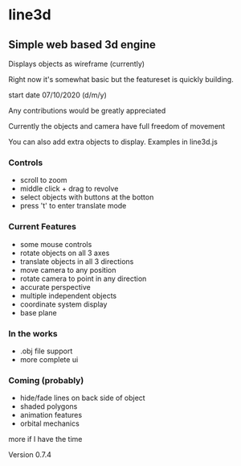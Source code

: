 # line3d

## Simple web based 3d engine

Displays objects as wireframe (currently)

Right now it's somewhat basic but the featureset is quickly building.

start date 07/10/2020 (d/m/y)

Any contributions would be greatly appreciated

Currently the objects and camera have full freedom of movement

You can also add extra objects to display. Examples in line3d.js

### Controls

* scroll to zoom
* middle click + drag to revolve
* select objects with buttons at the botton
* press 't' to enter translate mode

### Current Features

* some mouse controls
* rotate objects on all 3 axes
* translate objects in all 3 directions
* move camera to any position
* rotate camera to point in any direction
* accurate perspective
* multiple independent objects
* coordinate system display
* base plane

### In the works

* .obj file support
* more complete ui

### Coming (probably)

* hide/fade lines on back side of object
* shaded polygons
* animation features
* orbital mechanics

more if I have the time

Version 0.7.4